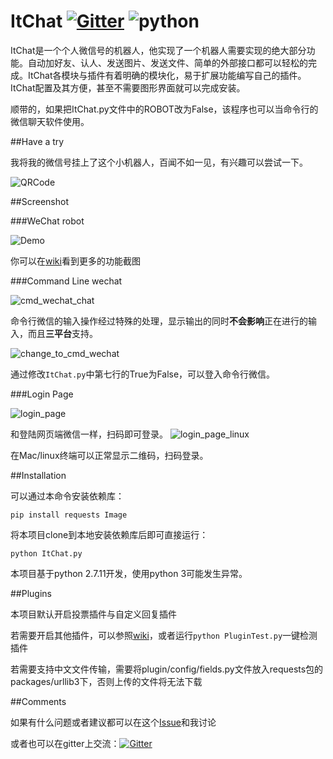 # ItChat [![Gitter](https://badges.gitter.im/littlecodersh/ItChat.svg)](https://gitter.im/littlecodersh/ItChat?utm_source=badge&utm_medium=badge&utm_campaign=pr-badge) ![python](https://img.shields.io/badge/python-2.7-ff69b4.svg)

ItChat是一个个人微信号的机器人，他实现了一个机器人需要实现的绝大部分功能。自动加好友、认人、发送图片、发送文件、简单的外部接口都可以轻松的完成。ItChat各模块与插件有着明确的模块化，易于扩展功能编写自己的插件。ItChat配置及其方便，甚至不需要图形界面就可以完成安装。

顺带的，如果把ItChat.py文件中的ROBOT改为False，该程序也可以当命令行的微信聊天软件使用。

##Have a try

我将我的微信号挂上了这个小机器人，百闻不如一见，有兴趣可以尝试一下。

![QRCode](http://7xrip4.com1.z0.glb.clouddn.com/ItChat%2FQRCode2.jpg?imageView/2/w/400/)

##Screenshot

###WeChat robot

![Demo](http://7xrip4.com1.z0.glb.clouddn.com/ItChat%2FDemo2.png?imageView/2/w/300/)

你可以在[wiki](https://github.com/littlecodersh/ItChat/wiki/Screenshots)看到更多的功能截图

###Command Line wechat

![cmd_wechat_chat](http://7xrip4.com1.z0.glb.clouddn.com/ItChat%2FScreenshots%2F%E5%91%BD%E4%BB%A4%E8%A1%8C%E8%81%8A%E5%A4%A9%E7%AA%97%E5%8F%A3.jpg)

命令行微信的输入操作经过特殊的处理，显示输出的同时**不会影响**正在进行的输入，而且**三平台**支持。

![change_to_cmd_wechat](http://7xrip4.com1.z0.glb.clouddn.com/ItChat%2FScreenshots%2F%E5%88%87%E6%8D%A2%E5%88%B0%E5%91%BD%E4%BB%A4%E8%A1%8C%E5%BE%AE%E4%BF%A1.jpg)

通过修改`ItChat.py`中第七行的True为False，可以登入命令行微信。

###Login Page

![login_page](http://7xrip4.com1.z0.glb.clouddn.com/ItChat%2FScreenshots%2F%E7%99%BB%E5%BD%95%E7%95%8C%E9%9D%A2%E6%88%AA%E5%9B%BE.jpg?imageView/2/w/300/)

和登陆网页端微信一样，扫码即可登录。
![login_page_linux](http://ww1.sinaimg.cn/mw690/76731d17gw1f77hqowonbj2154130jzs.jpg)

在Mac/linux终端可以正常显示二维码，扫码登录。

##Installation

可以通过本命令安装依赖库：

`pip install requests Image`

将本项目clone到本地安装依赖库后即可直接运行：

`python ItChat.py`

本项目基于python 2.7.11开发，使用python 3可能发生异常。

##Plugins

本项目默认开启投票插件与自定义回复插件

若需要开启其他插件，可以参照[wiki](https://github.com/littlecodersh/ItChat/wiki/Plugin)，或者运行`python PluginTest.py`一键检测插件

若需要支持中文文件传输，需要将plugin/config/fields.py文件放入requests包的packages/urllib3下，否则上传的文件将无法下载

##Comments

如果有什么问题或者建议都可以在这个[Issue](https://github.com/littlecodersh/ItChat/issues/1)和我讨论

或者也可以在gitter上交流：[![Gitter](https://badges.gitter.im/littlecodersh/ItChat.svg)](https://gitter.im/littlecodersh/ItChat?utm_source=badge&utm_medium=badge&utm_campaign=pr-badge)
